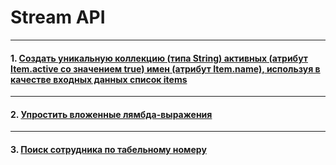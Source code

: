 # Stream API

---

#### 1. [Создать уникальную коллекцию (типа String) активных (атрибут Item.active со значением true) имен (атрибут Item.name), используя в качестве входных данных список items](Задачи/livecoding/task-livecoding-stream-unique-active-item-names.md)

---
#### 2. [Упростить вложенные лямбда-выражения](Задачи/livecoding/task-livecoding-stream-avoid-complex-lambdas.md)

---
#### 3. [Поиск сотрудника по табельному номеру](Задачи/livecoding/task-livecoding-stream-get-employee-by-tabnomer.md)